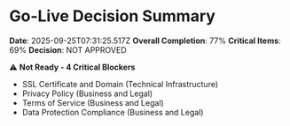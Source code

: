 # Go-Live Decision Summary

**Date**: 2025-09-25T07:31:25.517Z
**Overall Completion**: 77%
**Critical Items**: 69%
**Decision**: NOT APPROVED

⚠️ **Not Ready - 4 Critical Blockers**

- SSL Certificate and Domain (Technical Infrastructure)
- Privacy Policy (Business and Legal)
- Terms of Service (Business and Legal)
- Data Protection Compliance (Business and Legal)